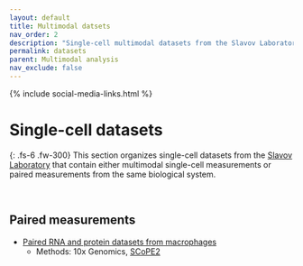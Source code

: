 ```yaml
---
layout: default
title: Multimodal datsets
nav_order: 2
description: "Single-cell multimodal datasets from the Slavov Laboratory | Proteome biology "
permalink: datasets
parent: Multimodal analysis
nav_exclude: false
---
```

{% include social-media-links.html %}

# Single-cell datasets




{: .fs-6 .fw-300}
This section organizes single-cell datasets from the [Slavov Laboratory](https://slavovlab.net) that contain either multimodal single-cell measurements or paired measurements from the same biological system.

&nbsp;

## Paired measurements
 * [Paired RNA and protein datasets from macrophages](Specht_et_al_2019)
   - Methods: 10x Genomics, [SCoPE2](SCoPE2)


&nbsp;


<!--

## Funding support
The research reported here has been supported by funding from the [NIH Director's Award](https://projectreporter.nih.gov/project_info_description.cfm?aid=9167004&icde=31336575) by an [Allen Distinguished Investigator Award](https://alleninstitute.org/what-we-do/frontiers-group/distinguished-investigators/projects/tracking-proteome-dynamics-single-cells) from the Paul G. Allen Frontiers Group and by [CZI](https://chanzuckerberg.com/science/programs-resources/single-cell-biology/seednetworks/mapping-the-transcriptome-and-proteome-of-human-testis-in-3d/).

-->


 &nbsp;

 &nbsp;

 &nbsp;  
